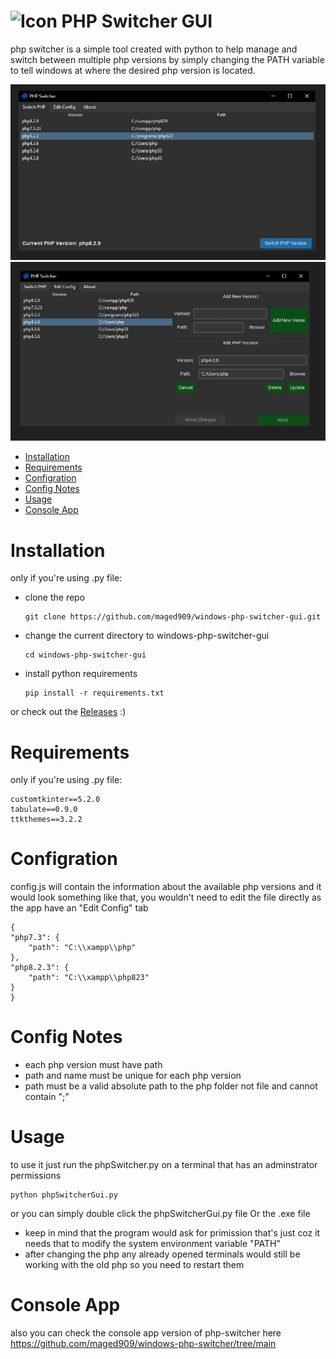 <h1><span align="center">
  <img src="https://raw.githubusercontent.com/maged909/windows-php-switcher-gui/main/phpswitcher.ico" alt="Icon" width="40" height="40">
</span>
PHP Switcher GUI</h1>
php switcher is a simple tool created with python to help manage and switch between multiple php versions by simply changing the PATH variable to tell windows at where the desired php version is located.


![program picture](https://github.com/maged909/windows-php-switcher-gui/blob/main/phpSwitcherGUI.jpg)
![program picture](https://github.com/maged909/windows-php-switcher-gui/blob/main/phpSwitcherGUI-edit-tab.jpg)

- [Installation](#installation)
- [Requirements](#requirements)
- [Configration](#configration)
- [Config Notes](#config-notes)
- [Usage](#usage)
- [Console App](#console-app)


# Installation
only if you're using .py file:
-	clone the repo

		git clone https://github.com/maged909/windows-php-switcher-gui.git
		

-	change the current directory to windows-php-switcher-gui

		cd windows-php-switcher-gui
		
-	install python requirements

		pip install -r requirements.txt

or check out the [Releases](https://github.com/maged909/windows-php-switcher-gui/releases) :)

# Requirements
only if you're using .py file:

	customtkinter==5.2.0
	tabulate==0.9.0
	ttkthemes==3.2.2

# Configration
config.js will contain the information about the available php versions and it would look something like that, you wouldn't need to edit the file directly as the app have an "Edit Config" tab

	{
    "php7.3": {
        "path": "C:\\xampp\\php"
    },
    "php8.2.3": {
        "path": "C:\\xampp\\php823"
    }
	}

# Config Notes
- each php version must have path
- path and name must be unique for each php version
- path must be a valid absolute path to the php folder not file and cannot contain ";"
	
	
# Usage
to use it just run the phpSwitcher.py on a terminal that has an adminstrator permissions

	python phpSwitcherGui.py

or you can simply double click the phpSwitcherGui.py file Or the .exe file
	
- keep in mind that the program would ask for primission that's just coz it needs that to modify the system environment variable "PATH"
- after changing the php any already opened terminals would still be working with the old php so you need to restart them

# Console App
also you can check the console app version of php-switcher here https://github.com/maged909/windows-php-switcher/tree/main


